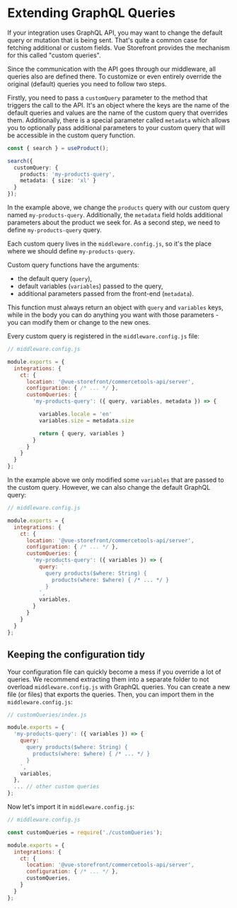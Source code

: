 # Extending GraphQL Queries

If your integration uses GraphQL API, you may want to change the default query or mutation that is being sent. That's quite a common case for fetching additional or custom fields. Vue Storefront provides the mechanism for this called "custom queries".

Since the communication with the API goes through our middleware, all queries also are defined there. To customize or even entirely override the original (default) queries you need to follow two steps.

Firstly, you need to pass a `customQuery` parameter to the method that triggers the call to the API. It's an object where the keys are the name of the default queries and values are the name of the custom query that overrides them. Additionally, there is a special parameter called `metadata` which allows you to optionally pass additional parameters to your custom query that will be accessible in the custom query function.

```ts
const { search } = useProduct();

search({
  customQuery: {
    products: 'my-products-query',
    metadata: { size: 'xl' }
  }
}); 
```

In the example above, we change the `products` query with our custom query named `my-products-query`. Additionally, the `metadata` field holds additional parameters about the product we seek for. As a second step, we need to define `my-products-query` query.

Each custom query lives in the `middleware.config.js`, so it's the place where we should define `my-products-query`.

Custom query functions have the arguments:

- the default query (`query`),
- default variables (`variables`) passed to the query,
- additional parameters passed from the front-end (`metadata`).

This function must always return an object with `query` and `variables` keys, while in the body you can do anything you want with those parameters - you can modify them or change to the new ones.

Every custom query is registered in the `middleware.config.js` file:

```js
// middleware.config.js

module.exports = {
  integrations: {
    ct: {
      location: '@vue-storefront/commercetools-api/server',
      configuration: { /* ... */ },
      customQueries: {
        'my-products-query': ({ query, variables, metadata }) => {

          variables.locale = 'en'
          variables.size = metadata.size

          return { query, variables }
        }
      }
    }
  }
};
```

In the example above we only modified some `variables` that are passed to the custom query. However, we can also change the default GraphQL query:

```js
// middleware.config.js

module.exports = {
  integrations: {
    ct: {
      location: '@vue-storefront/commercetools-api/server',
      configuration: { /* ... */ },
      customQueries: {
        'my-products-query': ({ variables }) => {
          query: `
            query products($where: String) {
              products(where: $where) { /* ... */ }
            }
          `,
          variables,
        }
      }
    }
  }
};
```

## Keeping the configuration tidy

Your configuration file can quickly become a mess if you override a lot of queries. We recommend extracting them into a separate folder to not overload `middleware.config.js` with GraphQL queries.
You can create a new file (or files) that exports the queries. Then, you can import them in the `middleware.config.js`:

```js
// customQueries/index.js

module.exports = {
  'my-products-query': ({ variables }) => {
    query: `
      query products($where: String) {
        products(where: $where) { /* ... */ }
      }
    `,
    variables,
  },
  ... // other custom queries
};
```

Now let's import it in `middleware.config.js`:

```js
// middleware.config.js

const customQueries = require('./customQueries');

module.exports = {
  integrations: {
    ct: {
      location: '@vue-storefront/commercetools-api/server',
      configuration: { /* ... */ },
      customQueries,
    }
  }
};
```
